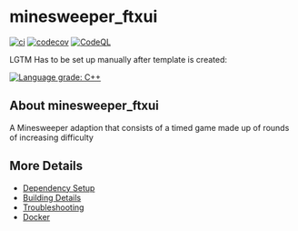 # minesweeper_ftxui

[![ci](https://github.com/ebarlas/minesweeper_ftxui/actions/workflows/ci.yml/badge.svg)](https://github.com/ebarlas/minesweeper_ftxui/actions/workflows/ci.yml)
[![codecov](https://codecov.io/gh/ebarlas/minesweeper_ftxui/branch/main/graph/badge.svg)](https://codecov.io/gh/ebarlas/minesweeper_ftxui)
[![CodeQL](https://github.com/ebarlas/minesweeper_ftxui/actions/workflows/codeql-analysis.yml/badge.svg)](https://github.com/ebarlas/minesweeper_ftxui/actions/workflows/codeql-analysis.yml)

LGTM Has to be set up manually after template is created:

[![Language grade: C++](https://img.shields.io/lgtm/grade/cpp/github/ebarlas/minesweeper_ftxui)](https://lgtm.com/projects/g/ebarlas/minesweeper_ftxui/context:cpp)

## About minesweeper_ftxui
A Minesweeper adaption that consists of a timed game made up of rounds of increasing difficulty


## More Details

 * [Dependency Setup](README_dependencies.md)
 * [Building Details](README_building.md)
 * [Troubleshooting](README_troubleshooting.md)
 * [Docker](README_docker.md)

